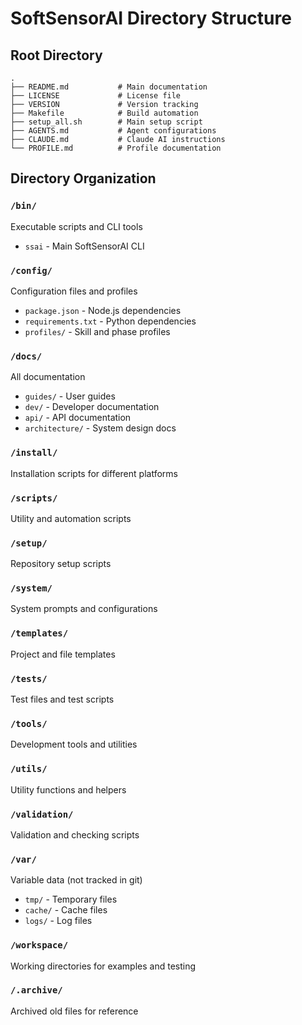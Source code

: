 # SoftSensorAI Directory Structure

## Root Directory

```
.
├── README.md           # Main documentation
├── LICENSE             # License file
├── VERSION             # Version tracking
├── Makefile            # Build automation
├── setup_all.sh        # Main setup script
├── AGENTS.md           # Agent configurations
├── CLAUDE.md           # Claude AI instructions
└── PROFILE.md          # Profile documentation
```

## Directory Organization

### `/bin/`

Executable scripts and CLI tools

- `ssai` - Main SoftSensorAI CLI

### `/config/`

Configuration files and profiles

- `package.json` - Node.js dependencies
- `requirements.txt` - Python dependencies
- `profiles/` - Skill and phase profiles

### `/docs/`

All documentation

- `guides/` - User guides
- `dev/` - Developer documentation
- `api/` - API documentation
- `architecture/` - System design docs

### `/install/`

Installation scripts for different platforms

### `/scripts/`

Utility and automation scripts

### `/setup/`

Repository setup scripts

### `/system/`

System prompts and configurations

### `/templates/`

Project and file templates

### `/tests/`

Test files and test scripts

### `/tools/`

Development tools and utilities

### `/utils/`

Utility functions and helpers

### `/validation/`

Validation and checking scripts

### `/var/`

Variable data (not tracked in git)

- `tmp/` - Temporary files
- `cache/` - Cache files
- `logs/` - Log files

### `/workspace/`

Working directories for examples and testing

### `/.archive/`

Archived old files for reference
